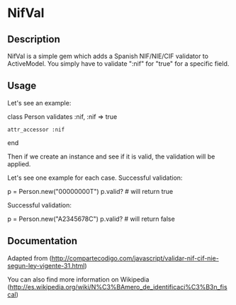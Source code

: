 NifVal
======

Description
-----------

NifVal is a simple gem which adds a Spanish NIF/NIE/CIF validator to
ActiveModel. You simply have to validate ":nif" for "true" for a specific field.

Usage
-----

Let's see an example:

  class Person
    validates :nif, :nif => true

    attr_accessor :nif
  end

Then if we create an instance and see if it is valid, the validation
will be applied.

Let's see one example for each case.
Successful validation:

  p = Person.new("00000000T")
  p.valid? # will return true

Successful validation:

  p = Person.new("A2345678C")
  p.valid? # will return false

Documentation
-------------

Adapted from (http://compartecodigo.com/javascript/validar-nif-cif-nie-segun-ley-vigente-31.html)

You can also find more information on Wikipedia (http://es.wikipedia.org/wiki/N%C3%BAmero_de_identificaci%C3%B3n_fiscal)

